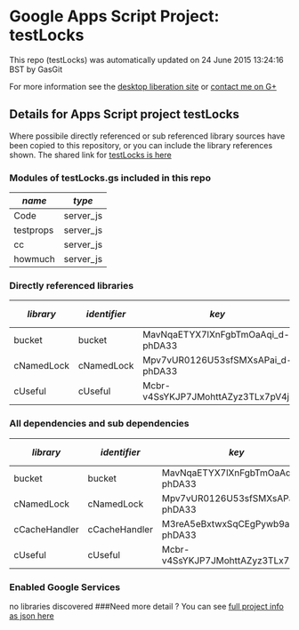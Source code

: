 # Google Apps Script Project: testLocks
This repo (testLocks) was automatically updated on 24 June 2015 13:24:16 BST by GasGit

For more information see the [desktop liberation site](http://ramblings.mcpher.com/Home/excelquirks/drivesdk/gettinggithubready "desktop liberation") or [contact me on G+](https://plus.google.com/+BruceMcpherson "Bruce McPherson - GDE")
## Details for Apps Script project testLocks
Where possibile directly referenced or sub referenced library sources have been copied to this repository, or you can include the library references shown. 
The shared link for [testLocks is here](https://script.google.com/d/1qWRQK4azJh2s78bUbyPhe97Fr0_JmJVO00T5IYXTV_nco7I-RXb0hqcv/edit?usp=sharing "open in the GAS IDE")

### Modules of testLocks.gs included in this repo
*name*|*type*
--- | --- 
Code| server_js
testprops| server_js
cc| server_js
howmuch| server_js
### Directly referenced libraries
*library*|*identifier*|*key*|*version*|*dev mode*|*source*|
--- | --- | --- | --- | --- | --- 
bucket| bucket|MavNqaETYX7lXnFgbTmOaAqi_d-phDA33|1|yes|no
cNamedLock| cNamedLock|Mpv7vUR0126U53sfSMXsAPai_d-phDA33|14|no|[here](libraries/cNamedLock "library source")
cUseful| cUseful|Mcbr-v4SsYKJP7JMohttAZyz3TLx7pV4j|25|no|[here](libraries/cUseful "library source")
### All dependencies and sub dependencies
*library*|*identifier*|*key*|*version*|*dev mode*|*source*|
--- | --- | --- | --- | --- | --- 
bucket| bucket|MavNqaETYX7lXnFgbTmOaAqi_d-phDA33|1|yes|no
cNamedLock| cNamedLock|Mpv7vUR0126U53sfSMXsAPai_d-phDA33|14|no|[here](libraries/cNamedLock "library source")
cCacheHandler| cCacheHandler|M3reA5eBxtwxSqCEgPywb9ai_d-phDA33|15|no|[here](libraries/cCacheHandler "library source")
cUseful| cUseful|Mcbr-v4SsYKJP7JMohttAZyz3TLx7pV4j|25|no|[here](libraries/cUseful "library source")
### Enabled Google Services
no libraries discovered
###Need more detail ?
You can see [full project info as json here](info.json)
